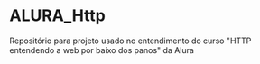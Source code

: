 # ALURA_Http
Repositório para projeto usado no entendimento do curso "HTTP entendendo a web por baixo dos panos" da Alura
